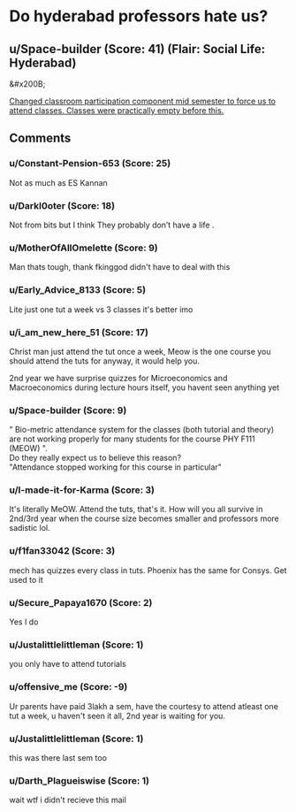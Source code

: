 # Do hyderabad professors hate us?
## u/Space-builder (Score: 41) (Flair: Social Life: Hyderabad)
&amp;#x200B;

[Changed classroom participation component mid semester to force us to attend classes. Classes were practically empty before this.](https://preview.redd.it/6h86z745eshc1.jpg?width=1600&amp;format=pjpg&amp;auto=webp&amp;s=b8754fff518cbc8f94e7ad8615b8770daa413188)


## Comments

### u/Constant-Pension-653 (Score: 25)
Not as much as ES Kannan


### u/Darkl0oter (Score: 18)
Not from bits but I think They probably don’t have a life .


### u/MotherOfAllOmelette (Score: 9)
Man thats tough, thank fkinggod didn't have to deal with this


### u/Early_Advice_8133 (Score: 5)
Lite just one tut a week vs 3 classes it's better imo


### u/i_am_new_here_51 (Score: 17)
Christ man just attend the tut once a week, Meow is the one course you should attend the tuts for anyway, it would help you.

2nd year we have surprise quizzes for Microeconomics and Macroeconomics during lecture hours itself, you havent seen anything yet


### u/Space-builder (Score: 9)
" Bio-metric attendance system for the classes (both tutorial and theory) are not working properly for many students for the course PHY F111 (MEOW) ".   
Do they really expect us to believe this reason?  
"Attendance stopped working for this course in particular"


### u/I-made-it-for-Karma (Score: 3)
It's literally MeOW. Attend the tuts, that's it. How will you all survive in 2nd/3rd year when the course size becomes smaller and professors more sadistic lol.


### u/f1fan33042 (Score: 3)
mech has quizzes every class in tuts. Phoenix has the same for Consys. Get used to it


### u/Secure_Papaya1670 (Score: 2)
Yes I do


### u/Justalittlelittleman (Score: 1)
you only have to attend tutorials


### u/offensive_me (Score: -9)
Ur parents have paid 3lakh a sem, have the courtesy to attend atleast one tut a week, u haven't seen it all, 2nd year is waiting for you.


### u/Justalittlelittleman (Score: 1)
this was there last sem too


### u/Darth_Plagueiswise (Score: 1)
wait wtf i didn't recieve this mail




